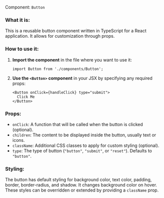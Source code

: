 Component: `Button`

### What it is:
This is a reusable button component written in TypeScript for a React application. It allows for customization through props.

### How to use it:

1. **Import the component** in the file where you want to use it:
   ```tsx
   import Button from './components/Button';
   ```

2. **Use the `<Button>` component** in your JSX by specifying any required props:
   ```tsx
   <Button onClick={handleClick} type="submit">
     Click Me
   </Button>
   ```

### Props:

- `onClick`: A function that will be called when the button is clicked (optional).
- `children`: The content to be displayed inside the button, usually text or icons.
- `className`: Additional CSS classes to apply for custom styling (optional).
- `type`: The type of button (`"button"`, `"submit"`, or `"reset"`). Defaults to `"button"`.

### Styling:
The button has default styling for background color, text color, padding, border, border-radius, and shadow. It changes background color on hover. These styles can be overridden or extended by providing a `className` prop.
